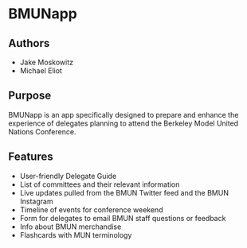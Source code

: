 # BMUNapp

## Authors
*  Jake Moskowitz
*  Michael Eliot

## Purpose
BMUNapp is an app specifically designed to prepare and enhance the experience of delegates planning to attend the Berkeley Model United Nations Conference.

## Features
* User-friendly Delegate Guide
* List of committees and their relevant information
* Live updates pulled from the BMUN Twitter feed and the BMUN Instagram
* Timeline of events for conference weekend
* Form for delegates to email BMUN staff questions or feedback
* Info about BMUN merchandise
* Flashcards with MUN terminology


